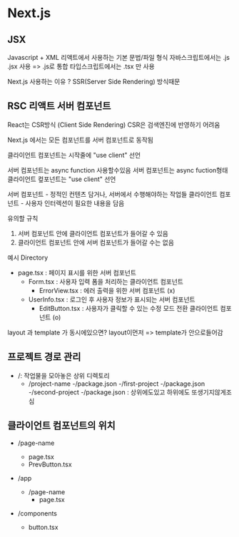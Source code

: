 # Next.js

## JSX

Javascript + XML
리액트에서 사용하는 기본 문법/파일 형식
자바스크립트에서는 .js .jsx 사용 => .js로 통합
타입스크립트에서는 .tsx 만 사용

Next.js 사용하는 이유 ?
SSR(Server Side Rendering) 방식때문

## RSC 리액트 서버 컴포넌트

React는 CSR방식 (Client Side Rendering)
CSR은 검색엔진에 반영하기 어려움

Next.js 에서는 모든 컴포넌트를 서버 컴포넌트로 동작됨

클라이언트 컴포넌트는 시작줄에 "use client" 선언

서버 컴포넌트는 async function 사용할수있음
서버 컴포넌트는 async fuction형태
클라이언트 컾포넌트는 "use client" 선언

서버 컴포넌트 - 정적인 컨텐츠 담거나, 서버에서 수행해야하는 작업들
클라이언트 컴포넌트 - 사용자 인터렉션이 필요한 내용을 담음

유의할 규칙

1. 서버 컴포넌트 안에 클라이언트 컴포넌트가 들어갈 수 있음
2. 클라이언트 컴포넌트 안에 서버 컴포넌트가 들어갈 수는 없음

예시 Directory

- page.tsx : 페이지 표시를 위한 서버 컴포넌트
  - Form.tsx : 사용자 입력 폼을 처리하는 클라이언트 컴포넌트
    - ErrorView.tsx : 에러 출력을 위한 서버 컴포넌트 (x)
  - UserInfo.tsx : 로그인 후 사용자 정보가 표시되는 서버 컴포넌트
    - EditButton.tsx : 사용자가 클릭할 수 있는 수정 모드 전환 클라이언트 컴포넌트 (o)

layout 과 template 가 동시에있으면? layout이먼저 => template가 안으로들어감

## 프로젝트 경로 관리

- /: 작업물을 모아놓은 상위 디렉토리
  - /project-name
    -/package.json
    -/first-project
    -/package.json
    -/second-project
    -/package.json : 상위에도있고 하위에도 또생기지않게조심

## 클라이언트 컴포넌트의 위치

- /page-name

  - page.tsx
  - PrevButton.tsx

- /app
  - /page-name
    - page.tsx
- /components
  - button.tsx
